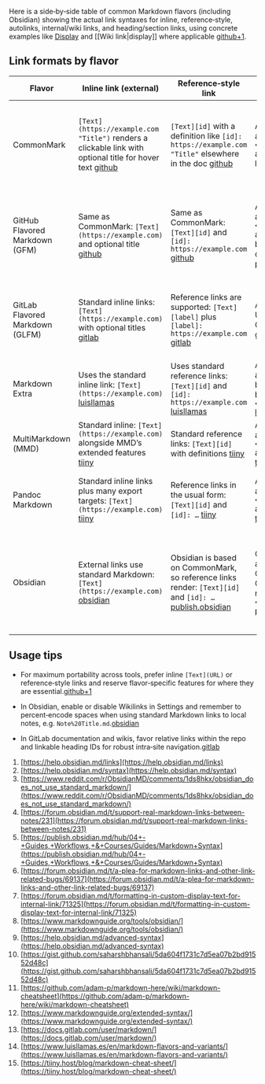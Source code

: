 Here is a side‑by‑side table of common Markdown flavors (including Obsidian) showing the actual link syntaxes for inline, reference‑style, autolinks, internal/wiki links, and heading/section links, using concrete examples like [Display](https://example.com/) and [[Wiki link|display]] where applicable [github+1](https://github.com/adam-p/markdown-here/wiki/markdown-cheatsheet)​.

## Link formats by flavor

|Flavor|Inline link (external)|Reference‑style link|Autolink|Internal/wiki link|Heading/section link|
|---|---|---|---|---|---|
|CommonMark|`[Text](https://example.com "Title")` renders a clickable link with optional title for hover text [github](https://github.com/adam-p/markdown-here/wiki/markdown-cheatsheet)​|`[Text][id]` with a definition like `[id]: https://example.com "Title"` elsewhere in the doc [github](https://github.com/adam-p/markdown-here/wiki/markdown-cheatsheet)​|Angle‑bracket autolinks like `<https://example.com>` are recognized as links [github](https://github.com/adam-p/markdown-here/wiki/markdown-cheatsheet)​|Use relative paths with standard links, e.g. `[Guide](docs/intro.md)` for intra‑project navigation [github](https://github.com/adam-p/markdown-here/wiki/markdown-cheatsheet)​|Link to sections with a fragment if IDs exist, e.g. `[Jump](#section-id)`; ID availability depends on the renderer’s heading‑ID rules [markdownguide](https://www.markdownguide.org/extended-syntax/)​|
|GitHub Flavored Markdown (GFM)|Same as CommonMark: `[Text](https://example.com)` and optional title [github](https://github.com/adam-p/markdown-here/wiki/markdown-cheatsheet)​|Same as CommonMark: `[Text][id]` and `[id]: https://example.com` [github](https://github.com/adam-p/markdown-here/wiki/markdown-cheatsheet)​|Angle‑bracket autolinks `<https://example.com>` are supported; bare‑URL auto‑linking often works in platform UIs [github](https://github.com/adam-p/markdown-here/wiki/markdown-cheatsheet)​|Use relative repo links, e.g. `[Spec](docs/spec.md)` in READMEs and docs [github](https://github.com/adam-p/markdown-here/wiki/markdown-cheatsheet)​|Link to headings with fragments, e.g. `[See section](#heading-id)`; automatic heading IDs are commonly generated by renderers [markdownguide](https://www.markdownguide.org/extended-syntax/)​|
|GitLab Flavored Markdown (GLFM)|Standard inline links: `[Text](https://example.com)` with optional titles [gitlab](https://docs.gitlab.com/user/markdown/)​|Reference links are supported: `[Text][label]` plus `[label]: https://example.com` [gitlab](https://docs.gitlab.com/user/markdown/)​|Auto‑linking of most URLs is supported in GitLab’s renderer [gitlab](https://docs.gitlab.com/user/markdown/)​|Relative links within repos are supported, e.g. `[Contrib](CONTRIBUTING.md)` [gitlab](https://docs.gitlab.com/user/markdown/)​|Heading IDs are linkable; use fragments like `[Intro](#introduction)` or across pages with `file.md#heading` [gitlab](https://docs.gitlab.com/user/markdown/)​|
|Markdown Extra|Uses the standard inline link: `[Text](https://example.com)` [luisllamas](https://www.luisllamas.es/en/markdown-flavors-and-variants/)​|Uses standard reference links: `[Text][id]` and `[id]: https://example.com` [luisllamas](https://www.luisllamas.es/en/markdown-flavors-and-variants/)​|Angle‑bracket autolinks follow the base Markdown behavior `<https://example.com>` [luisllamas+1](https://www.luisllamas.es/en/markdown-flavors-and-variants/)​|Relative links via standard syntax, e.g. `[Post](blog/post.md)` [luisllamas+1](https://www.luisllamas.es/en/markdown-flavors-and-variants/)​|Fragments like `[Go](#section-id)` where the renderer provides heading IDs [luisllamas+1](https://www.luisllamas.es/en/markdown-flavors-and-variants/)​|
|MultiMarkdown (MMD)|Standard inline: `[Text](https://example.com)` alongside MMD’s extended features [tiiny](https://tiiny.host/blog/markdown-cheat-sheet/)​|Standard reference links: `[Text][id]` with definitions [tiiny](https://tiiny.host/blog/markdown-cheat-sheet/)​|Angle‑bracket autolinks `<https://example.com>` as in core Markdown [tiiny+1](https://tiiny.host/blog/markdown-cheat-sheet/)​|Relative file links, e.g. `[Data](data/report.md)` [tiiny+1](https://tiiny.host/blog/markdown-cheat-sheet/)​|Use fragments when IDs are available, e.g. `[Details](#details)` [tiiny+1](https://tiiny.host/blog/markdown-cheat-sheet/)​|
|Pandoc Markdown|Standard inline links plus many export targets: `[Text](https://example.com)` [tiiny](https://tiiny.host/blog/markdown-cheat-sheet/)​|Reference links in the usual form: `[Text][id]` and `[id]: …` [tiiny](https://tiiny.host/blog/markdown-cheat-sheet/)​|Angle‑bracket autolinks `<https://example.com>` as in core Markdown [tiiny+1](https://tiiny.host/blog/markdown-cheat-sheet/)​|Relative links for cross‑doc navigation, e.g. `[Chapter](chapters/01.md)` [tiiny+1](https://tiiny.host/blog/markdown-cheat-sheet/)​|Fragment links to headings, e.g. `[Start](#start)`; heading IDs are generated by the renderer [tiiny+1](https://tiiny.host/blog/markdown-cheat-sheet/)​|
|Obsidian|External links use standard Markdown: `[Text](https://example.com)` [obsidian](https://help.obsidian.md/syntax)​|Obsidian is based on CommonMark, so reference links render: `[Text][id]` and `[id]: …` [publish.obsidian](https://publish.obsidian.md/hub/04+-+Guides,+Workflows,+&+Courses/Guides/Markdown+Syntax)​|Core Markdown autolinks apply in Obsidian’s CommonMark‑based renderer, e.g. `<https://example.com>` [publish.obsidian](https://publish.obsidian.md/hub/04+-+Guides,+Workflows,+&+Courses/Guides/Markdown+Syntax)​|Internal notes prefer Wikilinks: `[[Note]]`, aliases with `[[Note|Display]]`, sections with` [[Note#Heading]]`, and blocks with` [[Note#^blockid]]`; Markdown internal links also work like` [Display](https://www.perplexity.ai/search/Note.md)` and require URL‑encoding for spaces [obsidian](https://help.obsidian.md/links)​|

## Usage tips

- For maximum portability across tools, prefer inline `[Text](URL)` or reference‑style links and reserve flavor‑specific features for where they are essential.[github+1](https://github.com/adam-p/markdown-here/wiki/markdown-cheatsheet)​
    
- In Obsidian, enable or disable Wikilinks in Settings and remember to percent‑encode spaces when using standard Markdown links to local notes, e.g. `Note%20Title.md`.[obsidian](https://help.obsidian.md/links)​
    
- In GitLab documentation and wikis, favor relative links within the repo and linkable heading IDs for robust intra‑site navigation.[gitlab](https://docs.gitlab.com/user/markdown/)​
    

1. [https://help.obsidian.md/links](https://help.obsidian.md/links)
2. [https://help.obsidian.md/syntax](https://help.obsidian.md/syntax)
3. [https://www.reddit.com/r/ObsidianMD/comments/1ds8hkx/obsidian_does_not_use_standard_markdown/](https://www.reddit.com/r/ObsidianMD/comments/1ds8hkx/obsidian_does_not_use_standard_markdown/)
4. [https://forum.obsidian.md/t/support-real-markdown-links-between-notes/231](https://forum.obsidian.md/t/support-real-markdown-links-between-notes/231)
5. [https://publish.obsidian.md/hub/04+-+Guides,+Workflows,+&+Courses/Guides/Markdown+Syntax](https://publish.obsidian.md/hub/04+-+Guides,+Workflows,+&+Courses/Guides/Markdown+Syntax)
6. [https://forum.obsidian.md/t/a-plea-for-markdown-links-and-other-link-related-bugs/69137](https://forum.obsidian.md/t/a-plea-for-markdown-links-and-other-link-related-bugs/69137)
7. [https://forum.obsidian.md/t/formatting-in-custom-display-text-for-internal-link/71325](https://forum.obsidian.md/t/formatting-in-custom-display-text-for-internal-link/71325)
8. [https://www.markdownguide.org/tools/obsidian/](https://www.markdownguide.org/tools/obsidian/)
9. [https://help.obsidian.md/advanced-syntax](https://help.obsidian.md/advanced-syntax)
10. [https://gist.github.com/saharshbhansali/5da604f1731c7d5ea07b2bd91552d48c](https://gist.github.com/saharshbhansali/5da604f1731c7d5ea07b2bd91552d48c)
11. [https://github.com/adam-p/markdown-here/wiki/markdown-cheatsheet](https://github.com/adam-p/markdown-here/wiki/markdown-cheatsheet)
12. [https://www.markdownguide.org/extended-syntax/](https://www.markdownguide.org/extended-syntax/)
13. [https://docs.gitlab.com/user/markdown/](https://docs.gitlab.com/user/markdown/)
14. [https://www.luisllamas.es/en/markdown-flavors-and-variants/](https://www.luisllamas.es/en/markdown-flavors-and-variants/)
15. [https://tiiny.host/blog/markdown-cheat-sheet/](https://tiiny.host/blog/markdown-cheat-sheet/)